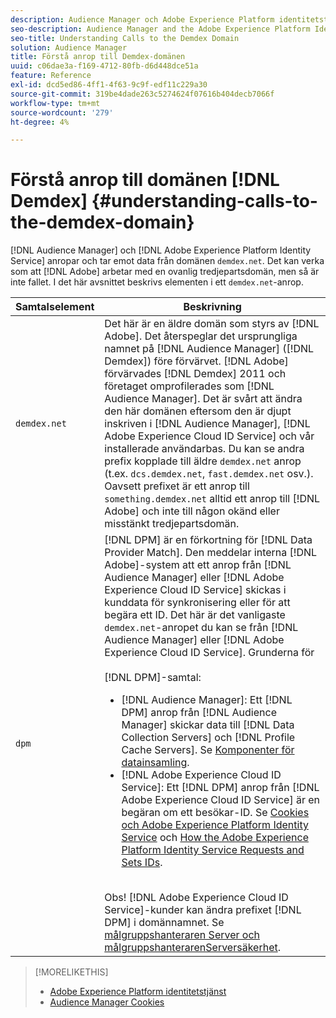 ```yaml
---
description: Audience Manager och Adobe Experience Platform identitetstjänst gör anrop till och tar emot data från demdex.net. Det kan verka som att Adobe arbetar med en ovanlig tredjepartsdomän, men så är inte fallet. I det här avsnittet beskrivs elementen i ett demdex.net.
seo-description: Audience Manager and the Adobe Experience Platform Identity Service make calls to and receive data from the demdex.net domain. This may seem like Adobe is working with an unusual third-party domain, but this is not the case. This section describes the elements in a demdex.net call.
seo-title: Understanding Calls to the Demdex Domain
solution: Audience Manager
title: Förstå anrop till Demdex-domänen
uuid: c06dae3a-f169-4712-80fb-d6d448dce51a
feature: Reference
exl-id: dcd5ed86-4ff1-4f63-9c9f-edf11c229a30
source-git-commit: 319be4dade263c5274624f07616b404decb7066f
workflow-type: tm+mt
source-wordcount: '279'
ht-degree: 4%

---
```


# Förstå anrop till domänen [!DNL Demdex] {#understanding-calls-to-the-demdex-domain}

[!DNL Audience Manager] och [!DNL Adobe Experience Platform Identity Service] anropar och tar emot data från domänen `demdex.net`. Det kan verka som att [!DNL Adobe] arbetar med en ovanlig tredjepartsdomän, men så är inte fallet. I det här avsnittet beskrivs elementen i ett `demdex.net`-anrop.

| Samtalselement | Beskrivning |
|---|---|
| `demdex.net` | Det här är en äldre domän som styrs av [!DNL Adobe]. Det återspeglar det ursprungliga namnet på [!DNL Audience Manager] ([!DNL Demdex]) före förvärvet. [!DNL Adobe] förvärvades [!DNL Demdex] 2011 och företaget omprofilerades som [!DNL Audience Manager]. Det är svårt att ändra den här domänen eftersom den är djupt inskriven i [!DNL Audience Manager], [!DNL Adobe Experience Cloud ID Service] och vår installerade användarbas. Du kan se andra prefix kopplade till äldre `demdex.net` anrop (t.ex. `dcs.demdex.net`, `fast.demdex.net` osv.). Oavsett prefixet är ett anrop till `something.demdex.net` alltid ett anrop till [!DNL Adobe] och inte till någon okänd eller misstänkt tredjepartsdomän. |
| `dpm` | [!DNL DPM] är en förkortning för [!DNL Data Provider Match]. Den meddelar interna [!DNL Adobe]-system att ett anrop från [!DNL Audience Manager] eller [!DNL Adobe Experience Cloud ID Service] skickas i kunddata för synkronisering eller för att begära ett ID. Det här är det vanligaste `demdex.net`-anropet du kan se från [!DNL Audience Manager] eller [!DNL Adobe Experience Cloud ID Service]. Grunderna för <br><br>[!DNL DPM]-samtal: <ul><li>[!DNL Audience Manager]: Ett [!DNL DPM] anrop från [!DNL Audience Manager] skickar data till [!DNL Data Collection Servers] och [!DNL Profile Cache Servers]. Se [Komponenter för datainsamling](../reference/system-components/components-data-collection.md).</li><li>[!DNL Adobe Experience Cloud ID Service]: Ett [!DNL DPM] anrop från [!DNL Adobe Experience Cloud ID Service] är en begäran om ett besökar-ID. Se [Cookies och Adobe Experience Platform Identity Service](https://experienceleague.adobe.com/docs/id-service/using/intro/cookies.html?lang=sv-SE) och [How the Adobe Experience Platform Identity Service Requests and Sets IDs](https://experienceleague.adobe.com/docs/id-service/using/intro/id-request.html?lang=sv-SE).</li></ul><br>Obs! [!DNL Adobe Experience Cloud ID Service]-kunder kan ändra prefixet [!DNL DPM] i domännamnet. Se [målgruppshanteraren Server och målgruppshanterarenServersäkerhet](https://experienceleague.adobe.com/docs/id-service/using/id-service-api/configurations/subdomain-config.html?lang=sv-SE). |

>[!MORELIKETHIS]
>
>* [Adobe Experience Platform identitetstjänst](https://experienceleague.adobe.com/docs/id-service/using/home.html?lang=sv-SE)
>* [Audience Manager Cookies](https://experienceleague.adobe.com/docs/core-services/interface/ec-cookies/cookies-am.html?lang=sv-SE)
